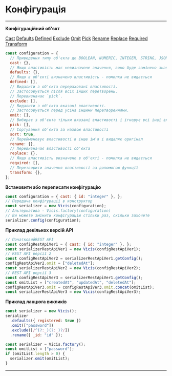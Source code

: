 # Конфігурація

----------

**Конфігураційний об'єкт**

[Cast](/ua/Cast.md) [Defaults](/ua/Defaults.md) [Defined](/ua/Defined.md) [Exclude](/ua/Exclude.md) [Omit](/ua/Omit.md) [Pick](/ua/Pick.md) [Rename](/ua/Rename.md) [Replace](/ua/Replace.md) [Required](/ua/Required.md) [Transform](/ua/Transform.md)

```js
const configuration = {
  // Приведення типу об'єкта до BOOLEAN, NUMERIC, INTEGER, STRING, JSON
  cast: {},
  // Якщо властивість має невизначене значення, воно буде замінено значенням з конфігурації
  defaults: {},
  // Якщо в об'єкті визначено властивість - помилка не видається
  defined: [],
  // Видалити з об'єкта перераховані властивості.
  // Застосовується після всіх інших перетворень.
  // Перевизначає `pick`.
  exclude: [],
  // Видалити з об'єкта вказані властивості.
  // Застосовується перед усіма іншими перетвореннями.
  omit: [],
  // Вибирає з об'єкта тільки вказані властивості і ігнорує всі інші властивості
  pick: [],
  // Сортування об’єкта за назвою властивості
  sort: true,
  // Перейменовує властивості в інше ім'я і видаляє оригінал
  rename: {},
  // Перевизначає властивості об'єкта
  replace: {},
  // Якщо властивість визначено в об'єкті - помилка не видається
  required: [],
  // Перетворити значення властивості за допомогою функції
  transform: {},
};
```

**Встановити або переписати конфігурацію**

```js
const configuration = { cast: { id: "integer" }, };
// Передача конфігурації в конструктор
const serializer = new Vicis(configuration);
// Альтернатива - Vicis.factory(configuration)
// Ви можете змінити конфігурацію стільки раз, скільки захочете
serializer.config(configuration);
```

**Приклад декількох версій API**

```js
// ПочатковийREST API
const configRestApiVer1 = { cast: { id: "integer" }, };
const serializerRestApiVer1 = new Vicis(configRestApiVer1);
// REST API версії 2
const configRestApiVer2 = serializerRestApiVer1.getConfig();
configRestApiVer2.omit = ["deletedAt"];
const serializerRestApiVer2 = new Vicis(configRestApiVer2);
// REST API версії 3
const configRestApiVer3 = serializerRestApiVer1.getConfig();
const omitList = ["createdAt", "updatedAt", "deletedAt"];
configRestApiVer3.omit = configRestApiVer3.omit.concat(omitList);
const serializerRestApiVer3 = new Vicis(configRestApiVer3);
```

**Приклад ланцюга викликів**

```js
const serializer = new Vicis();
serializer
  .defaults({ registered: true })
  .omit(["password"])
  .exclude([/^(?:_)(?:_)?/])
  .rename({ _id: "id" });
```

```js
const serializer = Vicis.factory();
const omitList = ["password"];
if (omitList.length > 0) {
  serializer.omit(omitList);
}
```

----------

